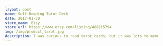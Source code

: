 ```yaml
---
layout: post
name: Self-Reading Tarot Deck
date: 2017-01-30
store_name: Etsy
store_url: https://www.etsy.com/listing/488215794
img: /img/product_tarot.jpg
description: I was curious to read tarot cards, but it was lots to memorize up front just to do a reading. I made this deck and spreads to be self-reading. All you have to do is lay down the cards and read what's on them. So much fun at parties!
---
```

